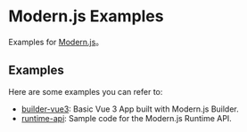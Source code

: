 # Modern.js Examples

Examples for [Modern.js](https://github.com/web-infra-dev/modern.js)。

## Examples

Here are some examples you can refer to:

- [builder-vue3](./builder-vue3/): Basic Vue 3 App built with Modern.js Builder.
- [runtime-api](./runtime-api/): Sample code for the Modern.js Runtime API.
